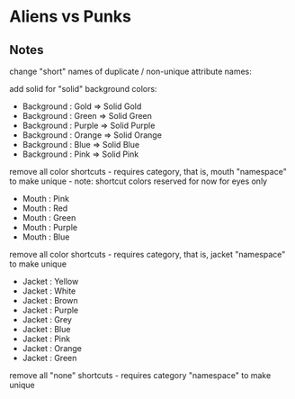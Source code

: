 # Aliens vs Punks


## Notes

change "short" names of duplicate / non-unique attribute names:

add solid for "solid" background colors:

- Background : Gold => Solid Gold
- Background : Green => Solid Green
- Background : Purple => Solid Purple
- Background : Orange => Solid Orange
- Background : Blue => Solid Blue
- Background : Pink => Solid Pink

remove all color shortcuts - requires category, that is, mouth "namespace" to make unique  - note:  shortcut colors reserved for now for eyes only

- Mouth : Pink
- Mouth : Red
-  Mouth : Green
-  Mouth : Purple
-  Mouth : Blue

remove all color shortcuts - requires category, that is, jacket "namespace" to make unique

-  Jacket : Yellow
-  Jacket : White
-  Jacket : Brown
-  Jacket : Purple
-  Jacket : Grey
-  Jacket : Blue
-  Jacket : Pink
-  Jacket : Orange
-  Jacket : Green


remove all "none" shortcuts  - requires category "namespace" to make unique

